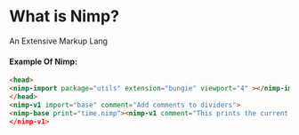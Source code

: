 <h1>What is Nimp?</h1>

<p>An Extensive Markup Lang</p>

<h4>Example Of Nimp:</h4>

```html
<head>
<nimp-import package="utils" extension="bungie" viewport="4" ></nimp-import >
</head>
<nimp-v1 import="base" comment="Add comments to dividers">
<nimp-base print="time.nimp"><nimp-v1 comment="This prints the current time"></nimp-base
</nimp-v1>
```
